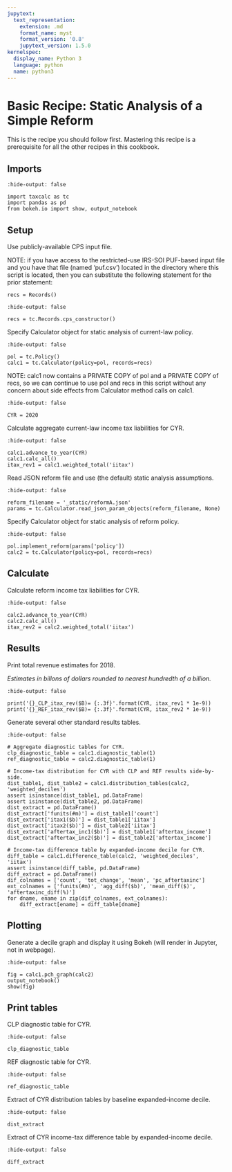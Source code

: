```yaml
---
jupytext:
  text_representation:
    extension: .md
    format_name: myst
    format_version: '0.8'
    jupytext_version: 1.5.0
kernelspec:
  display_name: Python 3
  language: python
  name: python3
---
```


# Basic Recipe: Static Analysis of a Simple Reform

This is the recipe you should follow first.
Mastering this recipe is a prerequisite for all the other recipes in this cookbook.

## Imports

```{code-cell} ipython3
:hide-output: false

import taxcalc as tc
import pandas as pd
from bokeh.io import show, output_notebook
```

## Setup

Use publicly-available CPS input file.

NOTE: if you have access to the restricted-use IRS-SOI PUF-based input file
and you have that file (named ‘puf.csv’) located in the directory
where this script is located, then you can substitute the following
statement for the prior statement:

``
recs = Records()
``

```{code-cell} ipython3
:hide-output: false

recs = tc.Records.cps_constructor()
```

Specify Calculator object for static analysis of current-law policy.

```{code-cell} ipython3
:hide-output: false

pol = tc.Policy()
calc1 = tc.Calculator(policy=pol, records=recs)
```

NOTE: calc1 now contains a PRIVATE COPY of pol and a PRIVATE COPY of recs,
so we can continue to use pol and recs in this script without any
concern about side effects from Calculator method calls on calc1.

```{code-cell} ipython3
:hide-output: false

CYR = 2020
```

Calculate aggregate current-law income tax liabilities for CYR.

```{code-cell} ipython3
:hide-output: false

calc1.advance_to_year(CYR)
calc1.calc_all()
itax_rev1 = calc1.weighted_total('iitax')
```

Read JSON reform file and use (the default) static analysis assumptions.

```{code-cell} ipython3
:hide-output: false

reform_filename = '_static/reformA.json'
params = tc.Calculator.read_json_param_objects(reform_filename, None)
```

Specify Calculator object for static analysis of reform policy.

```{code-cell} ipython3
:hide-output: false

pol.implement_reform(params['policy'])
calc2 = tc.Calculator(policy=pol, records=recs)
```

## Calculate

Calculate reform income tax liabilities for CYR.

```{code-cell} ipython3
:hide-output: false

calc2.advance_to_year(CYR)
calc2.calc_all()
itax_rev2 = calc2.weighted_total('iitax')
```

## Results

Print total revenue estimates for 2018.

*Estimates in billons of dollars rounded to nearest hundredth of a billion.*

```{code-cell} ipython3
:hide-output: false

print('{}_CLP_itax_rev($B)= {:.3f}'.format(CYR, itax_rev1 * 1e-9))
print('{}_REF_itax_rev($B)= {:.3f}'.format(CYR, itax_rev2 * 1e-9))
```

Generate several other standard results tables.

```{code-cell} ipython3
:hide-output: false

# Aggregate diagnostic tables for CYR.
clp_diagnostic_table = calc1.diagnostic_table(1)
ref_diagnostic_table = calc2.diagnostic_table(1)

# Income-tax distribution for CYR with CLP and REF results side-by-side.
dist_table1, dist_table2 = calc1.distribution_tables(calc2, 'weighted_deciles')
assert isinstance(dist_table1, pd.DataFrame)
assert isinstance(dist_table2, pd.DataFrame)
dist_extract = pd.DataFrame()
dist_extract['funits(#m)'] = dist_table1['count']
dist_extract['itax1($b)'] = dist_table1['iitax']
dist_extract['itax2($b)'] = dist_table2['iitax']
dist_extract['aftertax_inc1($b)'] = dist_table1['aftertax_income']
dist_extract['aftertax_inc2($b)'] = dist_table2['aftertax_income']

# Income-tax difference table by expanded-income decile for CYR.
diff_table = calc1.difference_table(calc2, 'weighted_deciles', 'iitax')
assert isinstance(diff_table, pd.DataFrame)
diff_extract = pd.DataFrame()
dif_colnames = ['count', 'tot_change', 'mean', 'pc_aftertaxinc']
ext_colnames = ['funits(#m)', 'agg_diff($b)', 'mean_diff($)', 'aftertaxinc_diff(%)']
for dname, ename in zip(dif_colnames, ext_colnames):
    diff_extract[ename] = diff_table[dname]
```

## Plotting

Generate a decile graph and display it using Bokeh (will render in Jupyter, not in webpage).

```{code-cell} ipython3
:hide-output: false

fig = calc1.pch_graph(calc2)
output_notebook()
show(fig)
```

## Print tables

CLP diagnostic table for CYR.

```{code-cell} ipython3
:hide-output: false

clp_diagnostic_table
```

REF diagnostic table for CYR.

```{code-cell} ipython3
:hide-output: false

ref_diagnostic_table
```

Extract of CYR distribution tables by baseline expanded-income decile.

```{code-cell} ipython3
:hide-output: false

dist_extract
```

Extract of CYR income-tax difference table by expanded-income decile.

```{code-cell} ipython3
:hide-output: false

diff_extract
```

